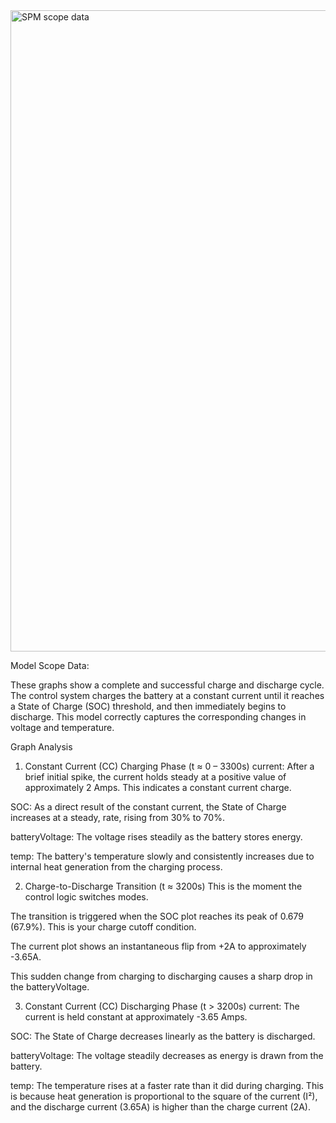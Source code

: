 <img width="1911" height="1026" alt="SPM scope data" src="https://github.com/user-attachments/assets/84b0c9d1-9d33-4158-9769-8aaca02725f4" />


Model Scope Data:

These graphs show a complete and successful charge and discharge cycle. The control system charges the battery at a constant current until it reaches a State of Charge (SOC) threshold, and then immediately begins to discharge. This model correctly captures the corresponding changes in voltage and temperature.

Graph Analysis

1. Constant Current (CC) Charging Phase (t ≈ 0 – 3300s)
current: After a brief initial spike, the current holds steady at a positive value of approximately 2 Amps. This indicates a constant current charge.

SOC: As a direct result of the constant current, the State of Charge increases at a steady, rate, rising from 30% to 70%.

batteryVoltage: The voltage rises steadily as the battery stores energy.

temp: The battery's temperature slowly and consistently increases due to internal heat generation from the charging process.

2. Charge-to-Discharge Transition (t ≈ 3200s)
This is the moment the control logic switches modes.

The transition is triggered when the SOC plot reaches its peak of 0.679 (67.9%). This is your charge cutoff condition.

The current plot shows an instantaneous flip from +2A to approximately -3.65A.

This sudden change from charging to discharging causes a sharp drop in the batteryVoltage.

3. Constant Current (CC) Discharging Phase (t > 3200s)
current: The current is held constant at approximately -3.65 Amps.

SOC: The State of Charge decreases linearly as the battery is discharged.

batteryVoltage: The voltage steadily decreases as energy is drawn from the battery.

temp: The temperature rises at a faster rate than it did during charging. This is because heat generation is proportional to the square of the current (I²), and the discharge current (3.65A) is higher than the charge current (2A).
